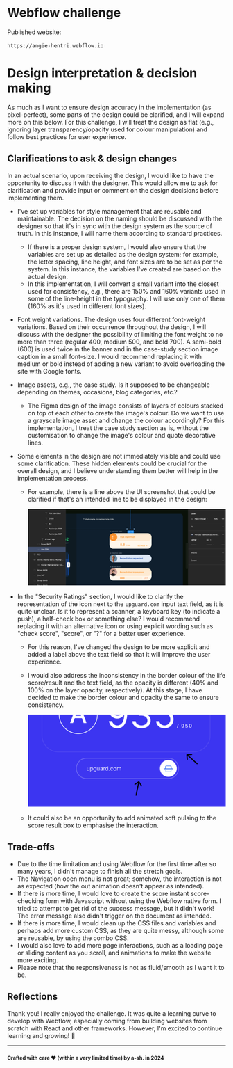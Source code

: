 # Webflow challenge

Published website:

```
https://angie-hentri.webflow.io
```



# Design interpretation & decision making

As much as I want to ensure design accuracy in the implementation (as pixel-perfect), some parts of the design could be clarified, and I will expand more on this below. For this challenge, I will treat the design as flat (e.g., ignoring layer transparency/opacity used for colour manipulation) and follow best practices for user experience.

## Clarifications to ask & design changes

In an actual scenario, upon receiving the design, I would like to have the opportunity to discuss it with the designer. This would allow me to ask for clarification and provide input or comment on the design decisions before implementing them.

- I've set up variables for style management that are reusable and maintainable. The decision on the naming should be discussed with the designer so that it's in sync with the design system as the source of truth. In this instance, I will name them according to standard practices.
  - If there is a proper design system, I would also ensure that the variables are set up as detailed as the design system; for example, the letter spacing, line height, and font sizes are to be set as per the system. In this instance, the variables I've created are based on the actual design.
  - In this implementation, I will convert a small variant into the closest used for consistency, e.g., there are 150% and 160% variants used in some of the line-height in the typography. I will use only one of them (160% as it's used in different font sizes).
  
- Font weight variations. The design uses four different font-weight variations. Based on their occurrence throughout the design, I will discuss with the designer the possibility of limiting the font weight to no more than three (regular 400, medium 500, and bold 700). A semi-bold (600) is used twice in the banner and in the case-study section image caption in a small font-size. I would recommend replacing it with medium or bold instead of adding a new variant to avoid overloading the site with Google fonts.

- Image assets, e.g., the case study. Is it supposed to be changeable depending on themes, occasions, blog categories, etc.?
  - The Figma design of the image consists of layers of colours stacked on top of each other to create the image's colour. Do we want to use a grayscale image asset and change the colour accordingly? For this implementation, I treat the case study section as is, without the customisation to change the image's colour and quote decorative lines.
  
- Some elements in the design are not immediately visible and could use some clarification. These hidden elements could be crucial for the overall design, and I believe understanding them better will help in the implementation process.
  - For example, there is a line above the UI screenshot that could be clarified if that's an intended line to be displayed in the design:
  
    ![clarification UI](./docs/clarification_01_ui_element.png)
  
- In the "Security Ratings" section, I would like to clarify the representation of the icon next to the `upguard.com` input text field, as it is quite unclear. Is it to represent a scanner, a keyboard key (to indicate a push), a half-check box or something else? I would recommend replacing it with an alternative icon or using explicit wording such as "check score", "score", or "?" for a better user experience.
  
  - For this reason, I've changed the design to be more explicit and added a label above the text field so that it will improve the user experience.
  
  - I would also address the inconsistency in the border colour of the life score/result and the text field, as the opacity is different (40% and 100% on the layer opacity, respectively). At this stage, I have decided to make the border colour and opacity the same to ensure consistency.
  
    ![Border opacity inconcistency](./docs/score_inconsistency.png)
  
  - It could also be an opportunity to add animated soft pulsing to the score result box to emphasise the interaction.

## Trade-offs

- Due to the time limitation and using Webflow for the first time after so many years, I didn't manage to finish all the stretch goals.
- The Navigation open menu is not great; somehow, the interaction is not as expected (how the out animation doesn't appear as intended).
- If there is more time, I would love to create the score instant score-checking form with Javascript without using the Webflow native form. I tried to attempt to get rid of the success message, but it didn't work! The error message also didn't trigger on the document as intended.
- If there is more time, I would clean up the CSS files and variables and perhaps add more custom CSS, as they are quite messy, although some are reusable, by using the combo CSS.
- I would also love to add more page interactions, such as a loading page or sliding content as you scroll, and animations to make the website more exciting.
- Please note that the responsiveness is not as fluid/smooth as I want it to be.

## Reflections

Thank you! I really enjoyed the challenge. It was quite a learning curve to develop with Webflow, especially coming from building websites from scratch with React and other frameworks. However, I'm excited to continue learning and growing! 🤩



---

<sub>**Crafted with care ❤ (within a very limited time) by a-sh. in 2024**</sub>

